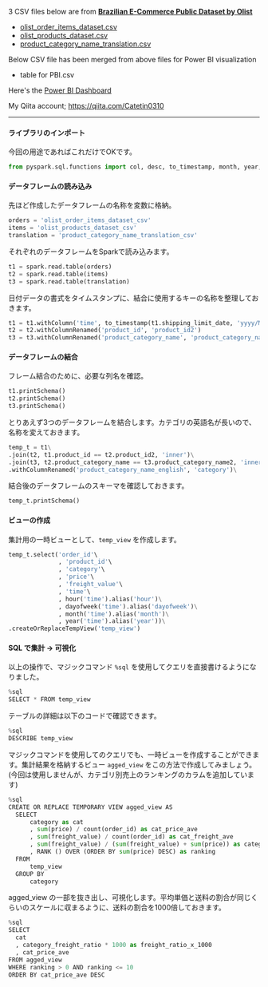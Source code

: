 3 CSV files below are from [**Brazilian E-Commerce Public Dataset by Olist**](https://www.kaggle.com/olistbr/brazilian-ecommerce)

- [olist_order_items_dataset.csv](https://github.com/catetin/Databricks_Handson_Seminar/raw/master/olist_order_items_dataset.csv)
- [olist_products_dataset.csv](https://github.com/catetin/Databricks_Handson_Seminar/raw/master/olist_products_dataset.csv)
- [product_category_name_translation.csv](https://github.com/catetin/Databricks_Handson_Seminar/raw/master/product_category_name_translation.csv)

Below CSV file has been merged from above files for Power BI visualization

- table for PBI.csv

Here's the [Power BI Dashboard](https://app.powerbi.com/view?r=eyJrIjoiOGFmOTM5NDEtNTZkMi00MmYxLWFmZDAtYzgzNWYxNjFlN2FlIiwidCI6IjYxNTc5NTU5LWNiM2EtNGZmYy1hOTVmLTkwNzYzMmJhNDRlOCJ9)

My Qiita account; https://qiita.com/Catetin0310

------------------------------------------------------------------------------

#### ライブラリのインポート
今回の用途であればこれだけでOKです。

```python
from pyspark.sql.functions import col, desc, to_timestamp, month, year, dayofweek, hour
```


#### データフレームの読み込み
先ほど作成したデータフレームの名称を変数に格納。

```python
orders = 'olist_order_items_dataset_csv'
items = 'olist_products_dataset_csv'
translation = 'product_category_name_translation_csv'
```

それぞれのデータフレームをSparkで読み込みます。

```python
t1 = spark.read.table(orders)
t2 = spark.read.table(items)
t3 = spark.read.table(translation)
```

日付データの書式をタイムスタンプに、結合に使用するキーの名称を整理しておきます。

```python
t1 = t1.withColumn('time', to_timestamp(t1.shipping_limit_date, 'yyyy/MM/dd HH:mm'))
t2 = t2.withColumnRenamed('product_id', 'product_id2')
t3 = t3.withColumnRenamed('product_category_name', 'product_category_name2')
```


#### データフレームの結合
フレーム結合のために、必要な列名を確認。

```python
t1.printSchema()
t2.printSchema()
t3.printSchema()
```

とりあえず3つのデータフレームを結合します。カテゴリの英語名が長いので、名称を変えておきます。

```python
temp_t = t1\
.join(t2, t1.product_id == t2.product_id2, 'inner')\
.join(t3, t2.product_category_name == t3.product_category_name2, 'inner')\
.withColumnRenamed('product_category_name_english', 'category')\
```

結合後のデータフレームのスキーマを確認しておきます。

```python
temp_t.printSchema()
```

#### ビューの作成
集計用の一時ビューとして、```temp_view``` を作成します。

```python
temp_t.select('order_id'\
              , 'product_id'\
              , 'category'\
              , 'price'\
              , 'freight_value'\
              , 'time'\
              , hour('time').alias('hour')\
              , dayofweek('time').alias('dayofweek')\
              , month('time').alias('month')\
              , year('time').alias('year'))\
.createOrReplaceTempView('temp_view')
```


#### SQL で集計 → 可視化
以上の操作で、マジックコマンド ```%sql``` を使用してクエリを直接書けるようになりました。

```python
%sql
SELECT * FROM temp_view
```

テーブルの詳細は以下のコードで確認できます。

```python
%sql
DESCRIBE temp_view
```



マジックコマンドを使用してのクエリでも、一時ビューを作成することができます。集計結果を格納するビュー ```agged_view``` をこの方法で作成してみましょう。(今回は使用しませんが、カテゴリ別売上のランキングのカラムを追加しています)

```python
%sql
CREATE OR REPLACE TEMPORARY VIEW agged_view AS
  SELECT
      category as cat
      , sum(price) / count(order_id) as cat_price_ave
      , sum(freight_value) / count(order_id) as cat_freight_ave
      , sum(freight_value) / (sum(freight_value) + sum(price)) as category_freight_ratio
      , RANK () OVER (ORDER BY sum(price) DESC) as ranking
  FROM
      temp_view
  GROUP BY
      category
```

agged_view の一部を抜き出し、可視化します。平均単価と送料の割合が同じくらいのスケールに収まるように、送料の割合を1000倍しておきます。

```python 
%sql
SELECT
  cat
  , category_freight_ratio * 1000 as freight_ratio_x_1000
  , cat_price_ave
FROM agged_view
WHERE ranking > 0 AND ranking <= 10
ORDER BY cat_price_ave DESC
```
